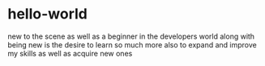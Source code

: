 
# hello-world 
new to the scene as well as a beginner in the developers world
along with being new is the desire to learn so much more 
also to expand and improve my skills as well as acquire new ones








